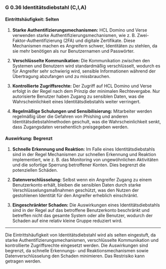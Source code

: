 
### **G 0.36 Identitäts­diebstahl (C,I,A)**

#### **Eintrittshäufigkeit: Selten**

1. **Starke Authentifizierungsmechanismen:** HCL Domino und Verse verwenden starke Authentifizierungsmechanismen, wie z. B. Zwei-Faktor-Authentifizierung (2FA) und digitale Zertifikate. Diese Mechanismen machen es Angreifern schwer, Identitäten zu stehlen, da sie mehr benötigen als nur Benutzernamen und Passwörter.

2. **Verschlüsselte Kommunikation:** Die Kommunikation zwischen den Systemen und Benutzern wird standardmäßig verschlüsselt, wodurch es für Angreifer sehr schwierig wird, sensible Informationen während der Übertragung abzufangen und zu missbrauchen.

3. **Kontrollierte Zugriffsrechte:** Der Zugriff auf HCL Domino und Verse erfolgt in der Regel nach dem Prinzip der minimalen Rechtevergabe. Nur autorisierte Benutzer haben Zugang zu sensiblen Daten, was die Wahrscheinlichkeit eines Identitätsdiebstahls weiter verringert.

4. **Regelmäßige Schulungen und Sensibilisierung:** Mitarbeiter werden regelmäßig über die Gefahren von Phishing und anderen Identitätsdiebstahlmethoden geschult, was die Wahrscheinlichkeit senkt, dass Zugangsdaten versehentlich preisgegeben werden.

#### **Auswirkung: Begrenzt**

1. **Schnelle Erkennung und Reaktion:** Im Falle eines Identitätsdiebstahls sind in der Regel Mechanismen zur schnellen Erkennung und Reaktion implementiert, wie z. B. das Monitoring von ungewöhnlichen Aktivitäten und die sofortige Sperrung betroffener Konten. Dies begrenzt die potenziellen Schäden.

2. **Datenverschlüsselung:** Selbst wenn ein Angreifer Zugang zu einem Benutzerkonto erhält, bleiben die sensiblen Daten durch starke Verschlüsselungsmaßnahmen geschützt, was den Nutzen der gestohlenen Identität für den Angreifer erheblich einschränkt.

3. **Eingeschränkter Schaden:** Die Auswirkungen eines Identitätsdiebstahls sind in der Regel auf das betroffene Benutzerkonto beschränkt und betreffen nicht das gesamte System oder alle Benutzer, wodurch der Schaden auf eine relativ kleine Gruppe reduziert wird.

---

Die Eintrittshäufigkeit von Identitätsdiebstahl wird als selten eingestuft, da starke Authentifizierungsmechanismen, verschlüsselte Kommunikation und kontrollierte Zugriffsrechte eingesetzt werden. Die Auswirkungen sind begrenzt, da schnelle Erkennungs- und Reaktionsmechanismen sowie Datenverschlüsselung den Schaden minimieren. Das Restrisiko kann getragen werden.